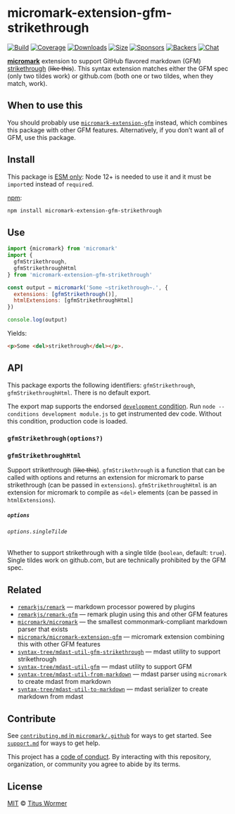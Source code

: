 # micromark-extension-gfm-strikethrough

[![Build][build-badge]][build]
[![Coverage][coverage-badge]][coverage]
[![Downloads][downloads-badge]][downloads]
[![Size][size-badge]][size]
[![Sponsors][sponsors-badge]][collective]
[![Backers][backers-badge]][collective]
[![Chat][chat-badge]][chat]

**[micromark][]** extension to support GitHub flavored markdown (GFM)
[strikethrough][] (~~like this~~).
This syntax extension matches either the GFM spec (only two tildes work) or
github.com (both one or two tildes, when they match, work).

## When to use this

You should probably use [`micromark-extension-gfm`][micromark-extension-gfm]
instead, which combines this package with other GFM features.
Alternatively, if you don’t want all of GFM, use this package.

## Install

This package is [ESM only](https://gist.github.com/sindresorhus/a39789f98801d908bbc7ff3ecc99d99c):
Node 12+ is needed to use it and it must be `import`ed instead of `require`d.

[npm][]:

```sh
npm install micromark-extension-gfm-strikethrough
```

## Use

```js
import {micromark} from 'micromark'
import {
  gfmStrikethrough,
  gfmStrikethroughHtml
} from 'micromark-extension-gfm-strikethrough'

const output = micromark('Some ~strikethrough~.', {
  extensions: [gfmStrikethrough()],
  htmlExtensions: [gfmStrikethroughHtml]
})

console.log(output)
```

Yields:

```html
<p>Some <del>strikethrough</del></p>.
```

## API

This package exports the following identifiers: `gfmStrikethrough`,
`gfmStrikethroughHtml`.
There is no default export.

The export map supports the endorsed
[`development` condition](https://nodejs.org/api/packages.html#packages_resolving_user_conditions).
Run `node --conditions development module.js` to get instrumented dev code.
Without this condition, production code is loaded.

### `gfmStrikethrough(options?)`

### `gfmStrikethroughHtml`

Support strikethrough (~~like this~~).
`gfmStrikethrough` is a function that can be called with options and returns
an extension for micromark to parse strikethrough (can be passed in
`extensions`).
`gfmStrikethroughHtml` is an extension for micromark to compile as `<del>`
elements (can be passed in `htmlExtensions`).

##### `options`

###### `options.singleTilde`

Whether to support strikethrough with a single tilde (`boolean`, default:
`true`).
Single tildes work on github.com, but are technically prohibited by the GFM
spec.

## Related

*   [`remarkjs/remark`][remark]
    — markdown processor powered by plugins
*   [`remarkjs/remark-gfm`](https://github.com/remarkjs/remark-gfm)
    — remark plugin using this and other GFM features
*   [`micromark/micromark`][micromark]
    — the smallest commonmark-compliant markdown parser that exists
*   [`micromark/micromark-extension-gfm`][micromark-extension-gfm]
    — micromark extension combining this with other GFM features
*   [`syntax-tree/mdast-util-gfm-strikethrough`][mdast-util-gfm-strikethrough]
    — mdast utility to support strikethrough
*   [`syntax-tree/mdast-util-gfm`](https://github.com/syntax-tree/mdast-util-gfm)
    — mdast utility to support GFM
*   [`syntax-tree/mdast-util-from-markdown`][from-markdown]
    — mdast parser using `micromark` to create mdast from markdown
*   [`syntax-tree/mdast-util-to-markdown`][to-markdown]
    — mdast serializer to create markdown from mdast

## Contribute

See [`contributing.md` in `micromark/.github`][contributing] for ways to get
started.
See [`support.md`][support] for ways to get help.

This project has a [code of conduct][coc].
By interacting with this repository, organization, or community you agree to
abide by its terms.

## License

[MIT][license] © [Titus Wormer][author]

<!-- Definitions -->

[build-badge]: https://github.com/micromark/micromark-extension-gfm-strikethrough/workflows/main/badge.svg

[build]: https://github.com/micromark/micromark-extension-gfm-strikethrough/actions

[coverage-badge]: https://img.shields.io/codecov/c/github/micromark/micromark-extension-gfm-strikethrough.svg

[coverage]: https://codecov.io/github/micromark/micromark-extension-gfm-strikethrough

[downloads-badge]: https://img.shields.io/npm/dm/micromark-extension-gfm-strikethrough.svg

[downloads]: https://www.npmjs.com/package/micromark-extension-gfm-strikethrough

[size-badge]: https://img.shields.io/bundlephobia/minzip/micromark-extension-gfm-strikethrough.svg

[size]: https://bundlephobia.com/result?p=micromark-extension-gfm-strikethrough

[sponsors-badge]: https://opencollective.com/unified/sponsors/badge.svg

[backers-badge]: https://opencollective.com/unified/backers/badge.svg

[collective]: https://opencollective.com/unified

[chat-badge]: https://img.shields.io/badge/chat-discussions-success.svg

[chat]: https://github.com/micromark/micromark/discussions

[npm]: https://docs.npmjs.com/cli/install

[license]: license

[author]: https://wooorm.com

[contributing]: https://github.com/micromark/.github/blob/HEAD/contributing.md

[support]: https://github.com/micromark/.github/blob/HEAD/support.md

[coc]: https://github.com/micromark/.github/blob/HEAD/code-of-conduct.md

[micromark]: https://github.com/micromark/micromark

[from-markdown]: https://github.com/syntax-tree/mdast-util-from-markdown

[to-markdown]: https://github.com/syntax-tree/mdast-util-to-markdown

[remark]: https://github.com/remarkjs/remark

[mdast-util-gfm-strikethrough]: https://github.com/syntax-tree/mdast-util-gfm-strikethrough

[strikethrough]: https://github.github.com/gfm/#strikethrough-extension-

[micromark-extension-gfm]: https://github.com/micromark/micromark-extension-gfm
